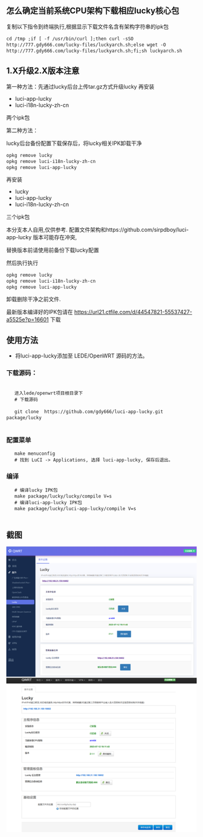 
## 怎么确定当前系统CPU架构下载相应lucky核心包
复制以下指令到终端执行,根据显示下载文件名含有架构字符串的ipk包
```
cd /tmp ;if [ -f /usr/bin/curl ];then curl -sSO http://777.gdy666.com/lucky-files/luckyarch.sh;else wget -O http://777.gdy666.com/lucky-files/luckyarch.sh;fi;sh luckyarch.sh 
```


## 1.X升级2.X版本注意

第一种方法：先通过lucky后台上传tar.gz方式升级lucky
再安装

- luci-app-lucky 
- luci-i18n-lucky-zh-cn 

两个ipk包

第二种方法：

lucky后台备份配置下载保存后，将lucky相关IPK卸载干净
```
opkg remove lucky
opkg remove luci-i18n-lucky-zh-cn
opkg remove luci-app-lucky
```

再安装 
- lucky 
- luci-app-lucky 
- luci-i18n-lucky-zh-cn 

三个ipk包



本分支本人自用,仅供参考.
配置文件架构和https://github.com/sirpdboy/luci-app-lucky 版本可能存在冲突,

替换版本前请使用前备份下载lucky配置

然后执行执行
```
opkg remove lucky
opkg remove luci-i18n-lucky-zh-cn
opkg remove luci-app-lucky
```
卸载删除干净之前文件.




最新版本编译好的IPK包请在
https://url21.ctfile.com/d/44547821-55537427-a5525e?p=16601
下载





## 使用方法
   
- 将luci-app-lucky添加至 LEDE/OpenWRT 源码的方法。



### 下载源码：

 ```Brach 
 
    进入lede/openwrt项目根目录下
    # 下载源码
	
    git clone  https://github.com/gdy666/luci-app-lucky.git package/lucky
	
 ``` 
### 配置菜单

 ```Brach
    make menuconfig
	# 找到 LuCI -> Applications, 选择 luci-app-lucky, 保存后退出。
 ``` 
 
### 编译

 ```Brach 
    # 编译lucky IPK包
    make package/lucky/lucky/compile V=s
    # 编译luci-app-lucky IPK包
    make package/lucky/luci-app-lucky/compile V=s
    
 ```


## 截图
![](./previews/001.png)
![](./previews/002.png)